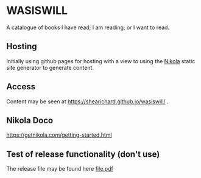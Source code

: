 # WASISWILL
A catalogue of books I have read; I am reading; or I want to read.

## Hosting 
Initially using github pages for hosting with a view to using the [Nikola](https://getnikola.com/) static site generator to generate content.

## Access
Content may be seen at https://shearichard.github.io/wasiswill/ .

## Nikola Doco
https://getnikola.com/getting-started.html

## Test of release functionality (don't use)
The release file may be found here [file.pdf](Documentation/file.pdf)
